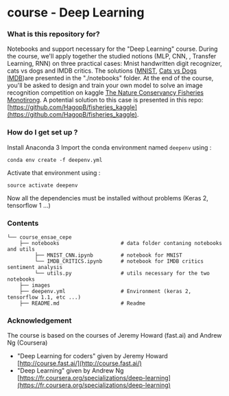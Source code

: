 # course - Deep Learning
### What is this repository for? 
Notebooks and support necessary for the "Deep Learning" course. During the course, we'll apply together the studied notions (MLP, CNN, , Transfer Learning, RNN) on three practical cases: Mnist handwritten digit recognizer, cats vs dogs and IMDB critics. The solutions ([MNIST](https://github.com/HagopB/course_ensae_cepe/blob/master/notebooks/MNIST_CNN.ipynb), [Cats vs Dogs]() [IMDB](https://github.com/HagopB/course_ensae_cepe/blob/master/notebooks/IMDB_CRITICS.ipynb))are presented in the "./notebooks" folder. At the end of the course, you'll be asked to design and train your own model to solve an image recognition competition on kaggle [The Nature Conservancy Fisheries Monotirong](https://www.kaggle.com/c/the-nature-conservancy-fisheries-monitoring). A potential solution to this case is presented in this repo: [https://github.com/HagopB/fisheries_kaggle](https://github.com/HagopB/fisheries_kaggle).

### How do I get set up ?  
Install Anaconda 3
Import the conda environment named `deepenv` using : 
```
conda env create -f deepenv.yml
```

Activate that environment using :
```
source activate deepenv
```
Now all the dependencies must be installed without problems (Keras 2, tensorflow 1 ...)

### Contents
```
└── course_ensae_cepe
    ├── notebooks                    # data folder contaning notebooks and utils
         ├── MNIST_CNN.ipynb         # notebook for MNIST
         └── IMDB_CRITICS.ipynb      # notebook for IMDB critics sentiment analysis        
         └── utils.py                # utils necessary for the two notebooks
    ├── images 
    ├── deepenv.yml                  # Environment (keras 2, tensorflow 1.1, etc ...)
    ├── README.md                    # Readme
```
### Acknowledgement
The course is based on the courses of Jeremy Howard (fast.ai) and Andrew Ng (Coursera)
* "Deep Learning for coders" given by Jeremy Howard [http://course.fast.ai/](http://course.fast.ai/)
* "Deep Learning" given by Andrew Ng [https://fr.coursera.org/specializations/deep-learning](https://fr.coursera.org/specializations/deep-learning)

